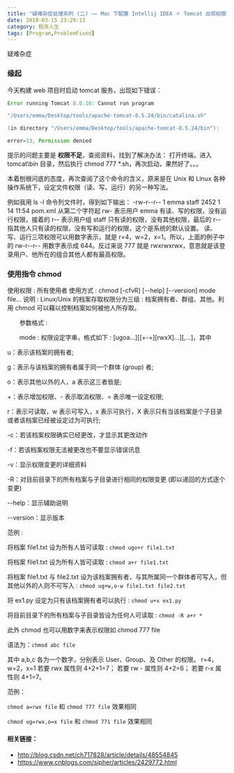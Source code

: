```yaml
---
title: "疑难杂症处理系列 (二) —— Mac 下配置 Intellij IDEA ＋ Tomcat 出现权限问题的解决办法"
date: 2018-03-15 23:29:13
category: 程序人生
tags: [Program,ProblemFixed]
---
```

疑难杂症
<!--more-->
### 缘起 

今天构建 web 项目时启动 tomcat 服务，出现如下错误：

```java
Error running Tomcat 8.0.18: Cannot run program 

"/Users/emma/Desktop/tools/apache-tomcat-8.5.24/bin/catalina.sh" 

(in directory "/Users/emma/Desktop/tools/apache-tomcat-8.5.24/bin"): 

error=13, Permission denied
```

提示的问题主要是 **权限不足**，查阅资料，找到了解决办法：
打开终端，进入 tomcat\bin 目录，然后执行 chmod 777 *.sh，再次启动，果然好了。。。

本着刨根问底的态度，再次查阅了这个命令的含义，原来是在 Unix 和 Linux 各种操作系统下，设定文件权限（读、写、运行）的另一种写法。

例如我用 ls -l 命令列文件时，得到如下输出：
-rw-r--r--  1 emma  staff  2452  1 14 11:54 pom.xml
从第二个字符起 rw- 表示用户 emma 有读、写的权限，没有运行权限，接着的 r-- 表示用户组 staff 只有读的权限，没有其他权限，最后的 r-- 指其他人只有读的权限，没有写和运行的权限，这个是系统的默认设置。
读、写、运行三项权限可以用数字表示，就是 r=4，w=2，x=1。所以，上面的例子中的 rw-r--r-- 用数字表示成 644。反过来说 777 就是 rwxrwxrwx，意思就是该登录用户、他所在的组合其他人都有最高权限。

### 使用指令 chmod

使用权限 : 所有使用者
使用方式 : chmod [-cfvR] [--help] [--version] mode file...
说明 : Linux/Unix 的档案存取权限分为三级 : 档案拥有者、群组、其他。利用 chmod 可以藉以控制档案如何被他人所存取。

　　参数格式 :

　　mode : 权限设定字串，格式如下 : [ugoa...][[+-=][rwxX]...][,...]，其中

u：表示该档案的拥有者;

g：表示与该档案的拥有者属于同一个群体 (group) 者;

o：表示其他以外的人，a 表示这三者皆是;

+：表示增加权限、- 表示取消权限、= 表示唯一设定权限;

r：表示可读取，w 表示可写入，x 表示可执行，X 表示只有当该档案是个子目录或者该档案已经被设定过为可执行;

-c：若该档案权限确实已经更改，才显示其更改动作

-f：若该档案权限无法被更改也不要显示错误讯息

-v：显示权限变更的详细资料

-R：对目前目录下的所有档案与子目录进行相同的权限变更 (即以递回的方式逐个变更)

--help：显示辅助说明

--version：显示版本

范例 : 

将档案 file1.txt 设为所有人皆可读取 :
`chmod ugo+r file1.txt`

将档案 file1.txt 设为所有人皆可读取 :
`chmod a+r file1.txt`

将档案 file1.txt 与 file2.txt 设为该档案拥有者，与其所属同一个群体者可写入，但其他以外的人则不可写入 :
`chmod ug+w,o-w file1.txt file2.txt`

将 ex1.py 设定为只有该档案拥有者可以执行 :
`chmod u+x ex1.py`

将目前目录下的所有档案与子目录皆设为任何人可读取 :
`chmod -R a+r *`

此外 chmod 也可以用数字来表示权限如 chmod 777 file

语法为：`chmod abc file`

其中 a,b,c 各为一个数字，分别表示 User、Group、及 Other 的权限。
r=4，w=2，x=1
若要 rwx 属性则 4+2+1=7；
若要 rw - 属性则 4+2=6；
若要 r-x 属性则 4+1=7。

范例：

`chmod a=rwx file` 和 `chmod 777 file` 效果相同

`chmod ug=rwx,o=x file` 和 `chmod 771 file` 效果相同



#### 相关链接：
- <a href="http://www.jianshu.com/p/q81RER" target="_blank">http://blog.csdn.net/ch717828/article/details/48554845</a>
- <a href="http://wowubuntu.com/markdown/" target="_blank">https://www.cnblogs.com/sipher/articles/2429772.html</a>